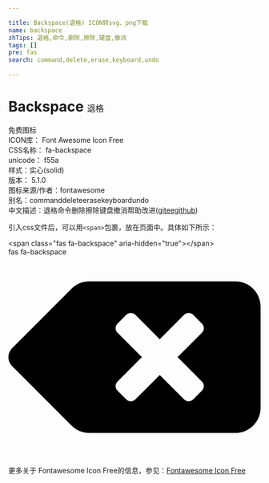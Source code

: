 ```yaml
---

title: Backspace(退格) ICON转svg、png下载
name: backspace
zhTips: 退格,命令,删除,擦除,键盘,撤消
tags: []
pre: fas
search: command,delete,erase,keyboard,undo

---
```


# Backspace  <small style="font-size: 60%;font-weight: 100">退格</small>


<div class="detail-page">
<p>
<span><span class="badge-success badge">免费图标</span> </span>
<br/>
<span>
ICON库：
<span class="badge-secondary badge">Font Awesome Icon Free</span> 
</span>
<br/>
<span>
CSS名称：
<span class="badge-secondary badge">fa-backspace</span> 
</span>
<br/>
<span>
unicode：
<span class="badge-secondary badge">f55a</span> 
<copy-btn content='f55a' btn-title=""></copy-btn>
<copy-btn :content='String.fromCodePoint(parseInt("f55a", 16))' btn-title="复制U"></copy-btn>
</span><br/><span>样式：<span class="badge-light badge">实心(solid)</span></span>
<br/>
<span>
版本：
<span class="badge-secondary badge">5.1.0</span> 
</span>
<br/>
<span>图标来源/作者：<span class="badge-light badge">fontawesome</span></span> 
<br/>
<span>别名：<span class="badge-light badge">command</span><span class="badge-light badge">delete</span><span class="badge-light badge">erase</span><span class="badge-light badge">keyboard</span><span class="badge-light badge">undo</span></span><br/><span class="zh-detail">中文描述：<span class="badge-primary badge">退格</span><span class="badge-primary badge">命令</span><span class="badge-primary badge">删除</span><span class="badge-primary badge">擦除</span><span class="badge-primary badge">键盘</span><span class="badge-primary badge">撤消</span><span class="help-link"><span>帮助改进</span>(<a href="https://gitee.com/liuwave/icon-helper/edit/master/json/fontawesome/solid/backspace.json" target="_blank" rel="noopener noreferrer">gitee</a><a href="https://github.com/liuwave/icon-helper/edit/master/json/fontawesome/solid/backspace.json" target="_blank" rel="noopener noreferrer">github</a></span>)</span><br/>
</p>
</div>
<div class="alert alert-dark">
  <i class="fas fa-backspace fa-xs"></i>
  <i class="fas fa-backspace fa-sm"></i>
  <i class="fas fa-backspace fa-lg"></i>
  <i class="fas fa-backspace fa-2x"></i>
  <i class="fas fa-backspace fa-3x"></i>
  <i class="fas fa-backspace fa-5x"></i>
  <i class="fas fa-backspace fa-7x"></i>
</div>
<div>
  <p>引入css文件后，可以用<code>&lt;span&gt;</code>包裹，放在页面中。具体如下所示：    
  </p>
  <div class="alert alert-primary" style="font-size: 14px">
    &lt;span class="fas fa-backspace" aria-hidden="true"&gt;&lt;/span&gt;
    <copy-btn content='<span class="fas fa-backspace" aria-hidden="true"></span>'></copy-btn>
  </div>
  <div class="alert alert-secondary">
    <i class="fas fa-backspace"
    style="font-size: 24px"
    aria-hidden="true"></i> fas fa-backspace
    <copy-btn content="fas fa-backspace" btn-title="复制图标名称"></copy-btn>
  </div>
</div>
<div id="svg" class="svg-wrap">
<svg xmlns="http://www.w3.org/2000/svg" viewBox="0 0 640 512"><path d="M576 64H205.26A63.97 63.97 0 0 0 160 82.75L9.37 233.37c-12.5 12.5-12.5 32.76 0 45.25L160 429.25c12 12 28.28 18.75 45.25 18.75H576c35.35 0 64-28.65 64-64V128c0-35.35-28.65-64-64-64zm-84.69 254.06c6.25 6.25 6.25 16.38 0 22.63l-22.62 22.62c-6.25 6.25-16.38 6.25-22.63 0L384 301.25l-62.06 62.06c-6.25 6.25-16.38 6.25-22.63 0l-22.62-22.62c-6.25-6.25-6.25-16.38 0-22.63L338.75 256l-62.06-62.06c-6.25-6.25-6.25-16.38 0-22.63l22.62-22.62c6.25-6.25 16.38-6.25 22.63 0L384 210.75l62.06-62.06c6.25-6.25 16.38-6.25 22.63 0l22.62 22.62c6.25 6.25 6.25 16.38 0 22.63L429.25 256l62.06 62.06z"/></svg>
</div>
<detail full-name='fa-backspace'></detail>
    
<div><p>更多关于  Fontawesome Icon Free的信息，参见：<a target="_blank" href="https://iconhelper.cn/fontawesome.html">Fontawesome Icon Free</a>
</p></div>
